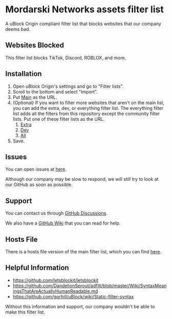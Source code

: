 # Mordarski Networks assets filter list

A uBlock Origin compliant filter list that blocks websites that our company deems bad.

## Websites Blocked

This filter list blocks TikTok, Discord, ROBLOX, and more.

## Installation

1. Open uBlock Origin's settings and go to "Filter lists".
2. Scroll to the bottom and select "Import".
3. Put [Main](https://raw.githubusercontent.com/Mordarski-Networks/Mordarski-Networks-assets/main/filters/main.txt) as the URL.
4. (Optional) If you want to filter more websites that aren't on the main list, you can add the extra, dev, or everything filter list. The everything filter list adds all the filters from this repository except the community filter lists. Put one of these filter lists as the URL.
    1. [Extra](https://raw.githubusercontent.com/Mordarski-Networks/Mordarski-Networks-assets/main/filters/extra.txt)
    2. [Dev](https://raw.githubusercontent.com/Mordarski-Networks/Mordarski-Networks-assets/main/filters/dev.txt)
    3. [All](https://raw.githubusercontent.com/Mordarski-Networks/Mordarski-Networks-assets/main/filters/all.txt)
5. Save.

## Issues

You can open issues at [here](https://github.com/Mordarski-Networks/Mordarski-Networks-assets/issues).

Although our company may be slow to respond, we will still try to look at our GitHub as soon as possible.

## Support

You can contact us through [GitHub Discussions](https://github.com/Mordarski-Networks/Mordarski-Networks-assets/discussions).

We also have a [GitHub Wiki](https://github.com/Mordarski-Networks/Mordarski-Networks-assets/wiki) that you can read for help.

## Hosts File

There is a hosts file version of the main filter list, which you can find [here](https://github.com/Mordarski-Networks/Mordarski-Networks-assets/tree/main/hosts).

## Helpful Information

- https://github.com/letsblockit/letsblockit
- https://github.com/DandelionSprout/adfilt/blob/master/Wiki/SyntaxMeaningsThatAreActuallyHumanReadable.md
- https://github.com/gorhill/uBlock/wiki/Static-filter-syntax

Without this information and support, our company wouldn't be able to make this filter list.
